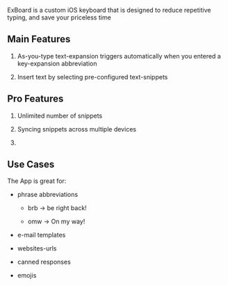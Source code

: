 ExBoard is a custom iOS keyboard that is designed to reduce repetitive typing, and save your priceless time

## Main Features

1. As-you-type text-expansion triggers automatically when you entered a key-expansion abbreviation

2. Insert text by selecting pre-configured text-snippets

## Pro Features

1. Unlimited number of snippets

2. Syncing snippets across multiple devices

3. 

## Use Cases

The App is great for:

* phrase abbreviations
  
  * brb -> be right back!
  
  * omw -> On my way!

* e-mail templates

* websites-urls

* canned responses

* emojis
